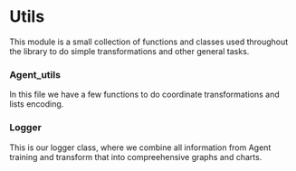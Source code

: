# Utils
This module is a small collection of functions and classes used throughout the library to do simple transformations and other general tasks.

### Agent_utils

In this file we have a few functions to do coordinate transformations and lists encoding.

### Logger

This is our logger class, where we combine all information from Agent training and transform that into compreehensive graphs and charts.
